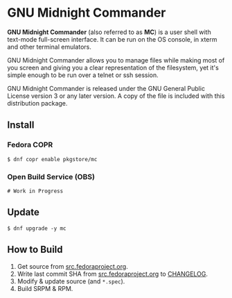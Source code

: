 # GNU Midnight Commander

**GNU Midnight Commander** (also referred to as **MC**) is a user shell with text-mode full-screen interface. It can be run on the OS console, in xterm and other terminal emulators.

GNU Midnight Commander allows you to manage files while making most of you screen and giving you a clear representation of the filesystem, yet it's simple enough to be run over a telnet or ssh session.

GNU Midnight Commander is released under the GNU General Public License version 3 or any later version. A copy of the file is included with this distribution package.

## Install

### Fedora COPR

```
$ dnf copr enable pkgstore/mc
```

### Open Build Service (OBS)

```
# Work in Progress
```

## Update

```
$ dnf upgrade -y mc
```

## How to Build

1. Get source from [src.fedoraproject.org](https://src.fedoraproject.org/rpms/mc).
2. Write last commit SHA from [src.fedoraproject.org](https://src.fedoraproject.org/rpms/mc) to [CHANGELOG](CHANGELOG).
3. Modify & update source (and `*.spec`).
4. Build SRPM & RPM.
